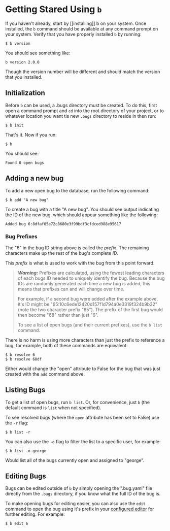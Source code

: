 Getting Stared Using `b`
========================================================================================================================
If you haven't already, start by [[installing]] b on your system.  Once installed, the `b` command should be available at any command prompt on your system.  Verify that you have properly installed `b` by running:

    $ b version

You should see something like:

    b version 2.0.0

Though the version number will be different and should match the version that you installed.



Initialization
------------------------------------------------------------------------------------------------------------------------
Before `b` can be used, a .bugs directory must be created.  To do this, first open a command prompt and `cd` into the root directory of your project, or to whatever location you want tis new `.bugs` directory to reside in then run:

    $ b init

That's it.  Now if you run:

    $ b

You should see:

    Found 0 open bugs




Adding a new bug
------------------------------------------------------------------------------------------------------------------------
To add a new open bug to the database, run the following command:

    $ b add "A new bug"

To create a bug with a title "A new bug".  You should see output indicating the ID of the new bug, which should appear something like the following:

    Added bug 6:8dfaf05e72c8680e3f99bdf3cfdced988e95617



### Bug Prefixes #######################################################################################################
The "6" in the bug ID string above is called the *prefix*.  The remaining characters make up the rest of the bug's complete *ID*.

This *prefix* is what is used to work with the bug from this point forward.


> **_Warning:_** Prefixes are calculated, using the fewest leading characters of each bugs ID needed to uniquely identify the bug.  Because the bug IDs are randomly generated each time a new bug is added, this means that prefixes can and will change over time.
>
> For example, if a second bug were added after the example above, it's ID might be "65:10c6ede12420d157f1d794a0e3319f324b9b32" (note the two character prefix "65").  The prefix of the first bug would then become "68" rather than just "6".
>
> To see a list of open bugs (and their current prefixes), use the `b list` command.

There is no harm is using more characters than just the prefix to reference a bug, for example, both of these commands are equivalent:

    $ b resolve 6
    $ b resolve 68df

Either would change the "open" attribute to False for the bug that was just created with the `add` command above.



Listing Bugs
------------------------------------------------------------------------------------------------------------------------
To get a list of open bugs, run `b list`.  Or, for convenience, just `b` (the default command is `list` when not specified).

To see resolved bugs (where the `open` attribute has been set to False) use the `-r` flag:

    $ b list -r

You can also use the `-o` flag to filter the list to a specific user, for example:

    $ b list -o george

Would list all of the bugs currently open and assigned to "george".



Editing Bugs
------------------------------------------------------------------------------------------------------------------------
Bugs can be edited outside of `b` by simply opening the ".bug.yaml" file directly from the `.bugs` directory, if you know what the full ID of the bug is.

To make opening bugs for editing easier, you can also use the `edit` command to open the bug using it's prefix in your [configured editor](commands/config.md#editor) for further editing.  For example:

    $ b edit 6
